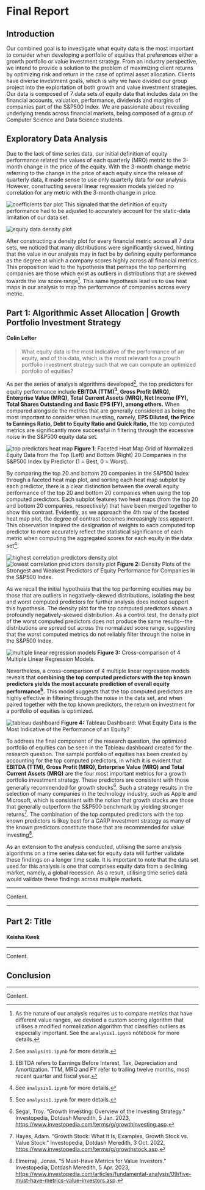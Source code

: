 # Final Report

## Introduction

Our combined goal is to investigate what equity data is the most important to consider when developing a portfolio of equities that preferences either a growth portfolio or value investment strategy. From an industry perspective, we intend to provide a solution to the problem of maximizing client returns by optimizing risk and return in the case of optimal asset allocation. Clients have diverse investment goals, which is why we have divided our group project into the explortation of both growth and value investment strategies. Our data is composed of 7 data sets of equity data that includes data on the financial accounts, valuation, performance, dividends and margins of companies part of the S&P500 Index. We are passionate about revealing underlying trends across financial markets, being composed of a group of Computer Science and Data Science students.

## Exploratory Data Analysis

Due to the lack of time series data, our initial definition of equity performance related the values of each quarterly (MRQ) metric to the 3-month change in the price of the equity. With the 3-month change metric referring to the change in the price of each equity since the release of quarterly data, it made sense to use only quarterly data for our analysis. However, constructing several linear regression models yielded no correlation for any metric with the 3-month change in price.

![coefficients bar plot](../images/EDA1_plt1.png)
This signaled that the definition of equity performance had to be adjusted to accurately account for the static-data limitation of our data set.

![equity data density plot](../images/EDA1_plt2.png)

After constructing a density plot for every financial metric across all 7 data sets, we noticed that many distributions were significantly skewed, hinting that the value in our analysis may in fact be by defining equity performance as the degree at which a company scores highly across all financial metrics. This proposition lead to the hypothesis that perhaps the top performing companies are those which exist as outliers in distributions that are skewed towards the low score range[^1]. This same hypothesis lead us to use heat maps in our analysis to map the performance of companies across every metric.

[^1]: As the nature of our analysis requires us to compare metrics that have different value ranges, we devised a custom scoring algorithm that utilises a modified normalization algorithm that classifies outliers as especially important. See the `analysis1.ipynb` notebook for more details.

## Part 1: Algorithmic Asset Allocation | Growth Portfolio Investment Strategy

#### Colin Lefter

> What equity data is the most indicative of the performance of an equity, and of this data, which is the most relevant for a growth portfolio investment strategy such that we can compute an optimized portfolio of equities?

As per the series of analysis algorithms developed[^2], the top predictors for equity performance include **EBITDA (TTM)[^3], Gross Profit (MRQ), Enterprise Value (MRQ), Total Current Assets (MRQ), Net Income (FY), Total Shares Outstanding and Basic EPS (FY), among others.** When compared alongside the metrics that are generally considered as being the most important to consider when investing, namely, **EPS Diluted, the Price to Earnings Ratio, Debt to Equity Ratio and Quick Ratio,** the top computed metrics are significantly more successful in filtering through the excessive noise in the S&P500 equity data set.

[^2]: See `analysis1.ipynb` for more details.

[^3]: EBITDA refers to Earnings Before Interest, Tax, Depreciation and Amortization. TTM, MRQ and FY refer to trailing twelve months, most recent quarter and fiscal year.

![top predictors heat map](../images/analysis1_plt1.png)
**Figure 1**: Faceted Heat Map Grid of Normalized Equity Data from the Top (Left) and Bottom (Right) 20 Companies in the S&P500 Index by Predictor (1 = Best, 0 = Worst).

By comparing the top 20 and bottom 20 companies in the S&P500 Index through a faceted heat map plot, and sorting each heat map subplot by each predictor, there is a clear distinction between the overall equity performance of the top 20 and bottom 20 companies when using the top computed predictors. Each subplot features two heat maps (from the top 20 and bottom 20 companies, respectively) that have been merged together to show this contrast. Evidently, as we approach the 4th row of the faceted heat map plot, the degree of contrast becomes increasingly less apparent. This observation inspired the designation of weights to each computed top predictor to more accurately reflect the statistical significance of each metric when computing the aggregated scores for each equity in the data set[^2].

![highest correlation predictors density plot](../images/analysis1_plt5.png)
![lowest correlation predictors density plot](../images/analysis1_plt6.png)
**Figure 2:** Density Plots of the Strongest and Weakest Predictors of Equity Performance for Companies in the S&P500 Index.

As we recall the initial hypothesis that the top performing equities may be those that are outliers in negatively-skewed distributions, isolating the best and worst computed predictors for further analysis does indeed support this hypothesis. The density plot for the top computed predictors shows a profoundly negatively-skewed distribution. As a control test, the density plot of the worst computed predictors does not produce the same results--the distributions are spread out across the normalized score range, suggesting that the worst computed metrics do not reliably filter through the noise in the S&P500 Index.

![multiple linear regression models](../images/analysis1_plt4.png)
**Figure 3:** Cross-comparison of 4 Multiple Linear Regression Models.

Nevertheless, a cross-comparison of 4 multiple linear regression models reveals that **combining the top computed predictors with the top known predictors yields the most accurate prediction of overall equity performance[^2].** This model suggests that the top computed predictors are highly effective in filtering through the noise in the data set, and when paired together with the top known predictors, the return on investment for a portfolio of equities is optimized. 

![tableau dashboard](../images/FinalDashboard1.png)
**Figure 4:** Tableau Dashboard: What Equity Data is the Most Indicative of the Performance of an Equity?

To address the final component of the research question, the optimized portfolio of equities can be seen in the Tableau dashboard created for the research question. The sample portfolio of equities has been created by accounting for the top computed predictors, in which it is evident that **EBITDA (TTM), Gross Profit (MRQ), Enterprise Value (MRQ) and Total Current Assets (MRQ)** are the four most important metrics for a growth portfolio investment strategy. These predictors are consistent with those generally recommended for growth stocks[^5]. Such a strategy results in the selection of many companies in the technology industry, such as Apple and Microsoft, which is consistent with the notion that growth stocks are those that generally outperform the S&P500 benchmark by yielding stronger returns[^6]. The combination of the top computed predictors with the top known predictors is likey best for a GARP investment strategy as many of the known predictors constitute those that are recommended for value investing[^7].

As an extension to the analysis conducted, utilising the same analysis algorithms on a time series data set for equity data will further validate these findings on a longer time scale. It is important to note that the data set used for this analysis is one that comprises equity data from a declining market, namely, a global recession. As a result, utilising time series data would validate these findings across multiple markets.

[^5]: Segal, Troy. “Growth Investing: Overview of the Investing Strategy.” Investopedia, Dotdash Meredith, 5 Jan. 2023, https://www.investopedia.com/terms/g/growthinvesting.asp. 

[^6]: Hayes, Adam. “Growth Stock: What It Is, Examples, Growth Stock vs. Value Stock.” Investopedia, Dotdash Meredith, 3 Oct. 2022, https://www.investopedia.com/terms/g/growthstock.asp. 

[^7]: Elmerraji, Jonas. “5 Must-Have Metrics for Value Investors.” Investopedia, Dotdash Meredith, 5 Apr. 2023, https://www.investopedia.com/articles/fundamental-analysis/09/five-must-have-metrics-value-investors.asp.


---
Content.

---

## Part 2: Title

#### Keisha Kwek

---
Content.

## Conclusion

---
Content.